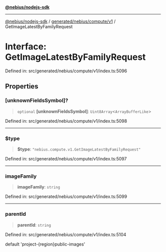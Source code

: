 [**@nebius/nodejs-sdk**](../../../../../README.md)

***

[@nebius/nodejs-sdk](../../../../../README.md) / [generated/nebius/compute/v1](../README.md) / GetImageLatestByFamilyRequest

# Interface: GetImageLatestByFamilyRequest

Defined in: src/generated/nebius/compute/v1/index.ts:5096

## Properties

### \[unknownFieldsSymbol\]?

> `optional` **\[unknownFieldsSymbol\]**: `Uint8Array`\<`ArrayBufferLike`\>

Defined in: src/generated/nebius/compute/v1/index.ts:5098

***

### $type

> **$type**: `"nebius.compute.v1.GetImageLatestByFamilyRequest"`

Defined in: src/generated/nebius/compute/v1/index.ts:5097

***

### imageFamily

> **imageFamily**: `string`

Defined in: src/generated/nebius/compute/v1/index.ts:5099

***

### parentId

> **parentId**: `string`

Defined in: src/generated/nebius/compute/v1/index.ts:5104

default 'project-{region}public-images'
